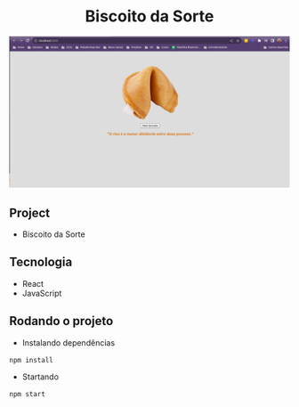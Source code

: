 <h1 align="center">Biscoito da Sorte</h1>

<p align="center">
  <img alt="k8s" src="images/biscoitodasorte.png">
</p>

## Project

- Biscoito da Sorte

## Tecnologia

- React
- JavaScript

## Rodando o projeto

- Instalando dependências

```bash
npm install
```

- Startando

```bash
npm start
```